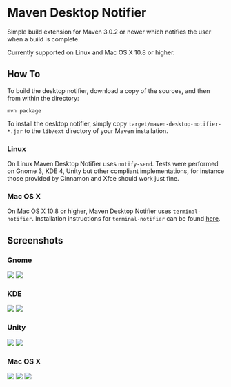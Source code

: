 
# Maven Desktop Notifier

Simple build extension for Maven 3.0.2 or newer which notifies the user when a build is complete.

Currently supported on Linux and Mac OS X 10.8 or higher.

## How To ##

To build the desktop notifier, download a copy of the sources, and then from within the directory:

    mvn package

To install the desktop notifier, simply copy `target/maven-desktop-notifier-*.jar` to the `lib/ext` directory of your Maven installation.

### Linux ###
On Linux Maven Desktop Notifier uses `notify-send`. Tests were performed on  Gnome 3, KDE 4, Unity but other
compliant implementations, for instance those provided by Cinnamon and Xfce should work just fine.

### Mac OS X ###
On Mac OS X 10.8 or higher, Maven Desktop Notifier uses `terminal-notifier`. Installation instructions for `terminal-notifier` can be found
[here](https://github.com/alloy/terminal-notifier/).

## Screenshots

### Gnome

![](https://raw.github.com/wiki/rombert/maven-desktop-notifier/images/maven-desktop-notifier-gnome.png)
![](https://raw.github.com/wiki/rombert/maven-desktop-notifier/images/maven-desktop-notifier-gnome-failure.png)

### KDE

![](https://raw.github.com/wiki/rombert/maven-desktop-notifier/images/maven-desktop-notifier-kde.png)
![](https://raw.github.com/wiki/rombert/maven-desktop-notifier/images/maven-desktop-notifier-kde-failure.png)

### Unity

![](https://raw.github.com/wiki/rombert/maven-desktop-notifier/images/maven-desktop-notifier-unity.png)
![](https://raw.github.com/wiki/rombert/maven-desktop-notifier/images/maven-desktop-notifier-unity-failure.png)

### Mac OS X
![](https://raw.github.com/wiki/rombert/maven-desktop-notifier/images/maven-desktop-notifier-macosx.png)
![](https://raw.github.com/wiki/rombert/maven-desktop-notifier/images/maven-desktop-notifier-macosx-failure.png)
![](https://raw.github.com/wiki/rombert/maven-desktop-notifier/images/maven-desktop-notifier-macosx-notification-centre.png)
